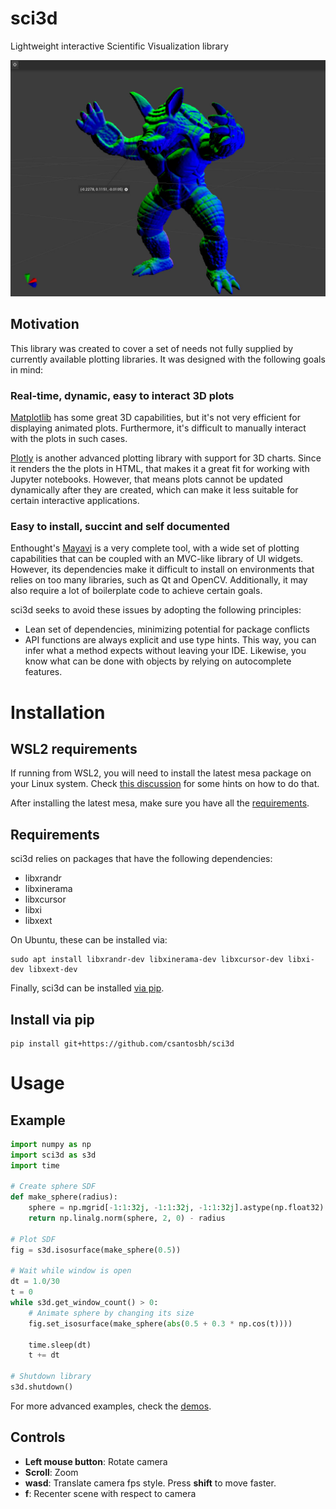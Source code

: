 # sci3d
Lightweight interactive Scientific Visualization library
<center><img src="docs/banner.jpg" width="512"/></center>

## Motivation
This library was created to cover a set of needs not fully supplied by currently available plotting libraries. It was designed with the following goals in mind:

### Real-time, dynamic, easy to interact 3D plots
[Matplotlib](https://matplotlib.org/) has some great 3D capabilities, but it's not very efficient for displaying animated plots. Furthermore, it's difficult to manually interact with the plots in such cases.

[Plotly](https://plotly.com/python/3d-charts/) is another advanced plotting library with support for 3D charts. Since it renders the the plots in HTML, that makes it a great fit for working with Jupyter notebooks. However, that means plots cannot be updated dynamically after they are created, which can make it less suitable for certain interactive applications.

### Easy to install, succint and self documented
Enthought's [Mayavi](https://docs.enthought.com/mayavi/mayavi/index.html) is a very complete tool, with a wide set of plotting capabilities that can be coupled with an MVC-like library of UI widgets. However, its dependencies make it difficult to install on environments that relies on too many libraries, such as Qt and OpenCV. Additionally, it may also require a lot of boilerplate code to achieve certain goals.

sci3d seeks to avoid these issues by adopting the following principles:
* Lean set of dependencies, minimizing potential for package conflicts
* API functions are always explicit and use type hints. This way, you can infer what a method expects without leaving your IDE. Likewise, you know what can be done with objects by relying on autocomplete features.

# Installation

## WSL2 requirements
If running from WSL2, you will need to install the latest mesa package on your Linux system. Check [this discussion](https://github.com/microsoft/WSL/discussions/6154) for some hints on how to do that.

After installing the latest mesa, make sure you have all the [requirements](#requirements).

## Requirements
sci3d relies on packages that have the following dependencies:

* libxrandr
* libxinerama
* libxcursor
* libxi
* libxext

On Ubuntu, these can be installed via:

```shell
sudo apt install libxrandr-dev libxinerama-dev libxcursor-dev libxi-dev libxext-dev
```

Finally, sci3d can be installed [via pip](#install-via-pip).

## Install via pip

```
pip install git+https://github.com/csantosbh/sci3d
```

# Usage
## Example
```python
import numpy as np
import sci3d as s3d
import time

# Create sphere SDF
def make_sphere(radius):
    sphere = np.mgrid[-1:1:32j, -1:1:32j, -1:1:32j].astype(np.float32)
    return np.linalg.norm(sphere, 2, 0) - radius

# Plot SDF
fig = s3d.isosurface(make_sphere(0.5))

# Wait while window is open
dt = 1.0/30
t = 0
while s3d.get_window_count() > 0:
    # Animate sphere by changing its size
    fig.set_isosurface(make_sphere(abs(0.5 + 0.3 * np.cos(t))))

    time.sleep(dt)
    t += dt

# Shutdown library
s3d.shutdown()
```

For more advanced examples, check the [demos](demos/).

## Controls

* **Left mouse button**: Rotate camera
* **Scroll**: Zoom
* **wasd**: Translate camera fps style. Press **shift** to move faster.
* **f**: Recenter scene with respect to camera